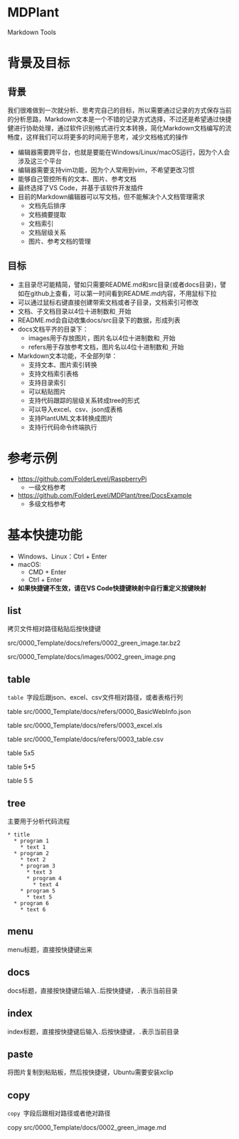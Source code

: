 # MDPlant

Markdown Tools

# 背景及目标

## 背景

我们很难做到一次就分析、思考完自己的目标，所以需要通过记录的方式保存当前的分析思路，Markdown文本是一个不错的记录方式选择，不过还是希望通过快捷健进行协助处理，通过软件识别格式进行文本转换，简化Markdown文档编写的流畅度，这样我们可以将更多的时间用于思考，减少文档格式的操作

* 编辑器需要跨平台，也就是要能在Windows/Linux/macOS运行，因为个人会涉及这三个平台
* 编辑器需要支持vim功能，因为个人常用到vim，不希望更改习惯
* 能够自己管控所有的文本、图片、参考文档
* 最终选择了VS Code，并基于该软件开发插件
* 目前的Markdown编辑器可以写文档，但不能解决个人文档管理需求
  * 文档先后排序
  * 文档摘要提取
  * 文档索引
  * 文档层级关系
  * 图片、参考文档的管理

## 目标

* 主目录尽可能精简，譬如只需要README.md和src目录(或者docs目录)，譬如在github上查看，可以第一时间看到README.md内容，不用鼠标下拉
* 可以通过鼠标右键直接创建带索文档或者子目录，文档索引可修改
* 文档、子文档目录以4位十进制数和`_`开始
* README.md会自动收集docs/src目录下的数据，形成列表
* docs文档平齐的目录下：
  * images用于存放图片，图片名以4位十进制数和`_`开始
  * refers用于存放参考文档，图片名以4位十进制数和`_`开始
* Markdown文本功能，不全部列举：
  * 支持文本、图片索引转换
  * 支持文档索引表格
  * 支持目录索引
  * 可以粘贴图片
  * 支持代码跟踪的层级关系转成tree的形式
  * 可以导入excel、csv、json成表格
  * 支持PlantUML文本转换成图片
  * 支持行代码命令终端执行

# 参考示例

* https://github.com/FolderLevel/RaspberryPi
  * 一级文档参考
* https://github.com/FolderLevel/MDPlant/tree/DocsExample
  * 多级文档参考

# 基本快捷功能

* Windows、Linux：Ctrl + Enter
* macOS:
  * CMD + Enter
  * Ctrl + Enter
* **如果快捷键不生效，请在VS Code快捷键映射中自行重定义按键映射**

## list

拷贝文件相对路径粘贴后按快捷键

src/0000_Template/docs/refers/0002_green_image.tar.bz2

src/0000_Template/docs/images/0002_green_image.png

## table

`table `字段后跟json、excel、csv文件相对路径，或者表格行列

table src/0000_Template/docs/refers/0000_BasicWebInfo.json

table src/0000_Template/docs/refers/0003_excel.xls

table src/0000_Template/docs/refers/0003_table.csv

table 5x5

table 5*5

table 5 5

## tree

主要用于分析代码流程

```
* title
  * program 1
    * text 1
  * program 2
    * text 2
    * program 3
      * text 3
      * program 4
        * text 4
    * program 5
      * text 5
  * program 6
    * text 6
```

## menu

menu标题，直接按快捷键出来



## docs

docs标题，直接按快捷键后输入`.`后按快捷键，`.`表示当前目录



## index

index标题，直接按快捷键后输入`.`后按快捷键，`.`表示当前目录



## paste

将图片复制到粘贴板，然后按快捷键，Ubuntu需要安装xclip



## copy

`copy `字段后跟相对路径或者绝对路径

copy src/0000_Template/docs/0002_green_image.md
